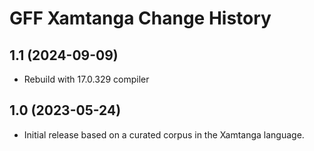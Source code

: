 GFF Xamtanga Change History
====================

1.1 (2024-09-09)
----------------
* Rebuild with 17.0.329 compiler

1.0 (2023-05-24)
----------------
* Initial release based on a curated corpus in the Xamtanga language.
